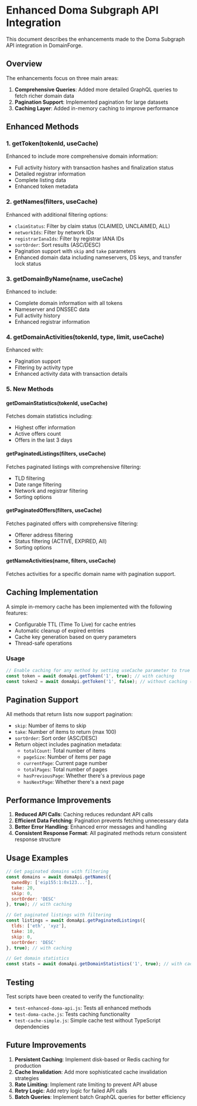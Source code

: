# Enhanced Doma Subgraph API Integration

This document describes the enhancements made to the Doma Subgraph API integration in DomainForge.

## Overview

The enhancements focus on three main areas:
1. **Comprehensive Queries**: Added more detailed GraphQL queries to fetch richer domain data
2. **Pagination Support**: Implemented pagination for large datasets
3. **Caching Layer**: Added in-memory caching to improve performance

## Enhanced Methods

### 1. getToken(tokenId, useCache)
Enhanced to include more comprehensive domain information:
- Full activity history with transaction hashes and finalization status
- Detailed registrar information
- Complete listing data
- Enhanced token metadata

### 2. getNames(filters, useCache)
Enhanced with additional filtering options:
- `claimStatus`: Filter by claim status (CLAIMED, UNCLAIMED, ALL)
- `networkIds`: Filter by network IDs
- `registrarIanaIds`: Filter by registrar IANA IDs
- `sortOrder`: Sort results (ASC/DESC)
- Pagination support with `skip` and `take` parameters
- Enhanced domain data including nameservers, DS keys, and transfer lock status

### 3. getDomainByName(name, useCache)
Enhanced to include:
- Complete domain information with all tokens
- Nameserver and DNSSEC data
- Full activity history
- Enhanced registrar information

### 4. getDomainActivities(tokenId, type, limit, useCache)
Enhanced with:
- Pagination support
- Filtering by activity type
- Enhanced activity data with transaction details

### 5. New Methods

#### getDomainStatistics(tokenId, useCache)
Fetches domain statistics including:
- Highest offer information
- Active offers count
- Offers in the last 3 days

#### getPaginatedListings(filters, useCache)
Fetches paginated listings with comprehensive filtering:
- TLD filtering
- Date range filtering
- Network and registrar filtering
- Sorting options

#### getPaginatedOffers(filters, useCache)
Fetches paginated offers with comprehensive filtering:
- Offerer address filtering
- Status filtering (ACTIVE, EXPIRED, All)
- Sorting options

#### getNameActivities(name, filters, useCache)
Fetches activities for a specific domain name with pagination support.

## Caching Implementation

A simple in-memory cache has been implemented with the following features:
- Configurable TTL (Time To Live) for cache entries
- Automatic cleanup of expired entries
- Cache key generation based on query parameters
- Thread-safe operations

### Usage
```javascript
// Enable caching for any method by setting useCache parameter to true
const token = await domaApi.getToken('1', true); // with caching
const token2 = await domaApi.getToken('1', false); // without caching (default)
```

## Pagination Support

All methods that return lists now support pagination:
- `skip`: Number of items to skip
- `take`: Number of items to return (max 100)
- `sortOrder`: Sort order (ASC/DESC)
- Return object includes pagination metadata:
  - `totalCount`: Total number of items
  - `pageSize`: Number of items per page
  - `currentPage`: Current page number
  - `totalPages`: Total number of pages
  - `hasPreviousPage`: Whether there's a previous page
  - `hasNextPage`: Whether there's a next page

## Performance Improvements

1. **Reduced API Calls**: Caching reduces redundant API calls
2. **Efficient Data Fetching**: Pagination prevents fetching unnecessary data
3. **Better Error Handling**: Enhanced error messages and handling
4. **Consistent Response Format**: All paginated methods return consistent response structure

## Usage Examples

```javascript
// Get paginated domains with filtering
const domains = await domaApi.getNames({
  ownedBy: ['eip155:1:0x123...'],
  take: 20,
  skip: 0,
  sortOrder: 'DESC'
}, true); // with caching

// Get paginated listings with filtering
const listings = await domaApi.getPaginatedListings({
  tlds: ['eth', 'xyz'],
  take: 10,
  skip: 0,
  sortOrder: 'DESC'
}, true); // with caching

// Get domain statistics
const stats = await domaApi.getDomainStatistics('1', true); // with caching
```

## Testing

Test scripts have been created to verify the functionality:
- `test-enhanced-doma-api.js`: Tests all enhanced methods
- `test-doma-cache.js`: Tests caching functionality
- `test-cache-simple.js`: Simple cache test without TypeScript dependencies

## Future Improvements

1. **Persistent Caching**: Implement disk-based or Redis caching for production
2. **Cache Invalidation**: Add more sophisticated cache invalidation strategies
3. **Rate Limiting**: Implement rate limiting to prevent API abuse
4. **Retry Logic**: Add retry logic for failed API calls
5. **Batch Queries**: Implement batch GraphQL queries for better efficiency
